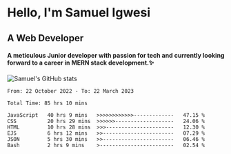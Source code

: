 # Hello, I'm Samuel Igwesi
## A Web Developer

#### A meticulous Junior developer with passion for tech and currently looking forward to a career in MERN stack development.:sparkles:


![Samuel's GitHub stats](https://github-readme-stats.vercel.app/api?username=SamuelIgwesi&show_icons=true&theme=radical)

<!--START_SECTION:waka-->

```text
From: 22 October 2022 - To: 22 March 2023

Total Time: 85 hrs 10 mins

JavaScript   40 hrs 9 mins   >>>>>>>>>>>>-------------   47.15 %
CSS          20 hrs 29 mins  >>>>>>-------------------   24.06 %
HTML         10 hrs 28 mins  >>>----------------------   12.30 %
EJS          6 hrs 12 mins   >>-----------------------   07.29 %
JSON         5 hrs 30 mins   >>-----------------------   06.46 %
Bash         2 hrs 9 mins    >------------------------   02.54 %
```

<!--END_SECTION:waka-->

